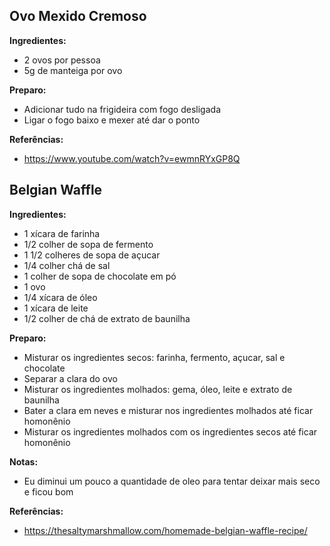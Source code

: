 ## Ovo Mexido Cremoso

**Ingredientes:**

- 2 ovos por pessoa
- 5g de manteiga por ovo

**Preparo:**

- Adicionar tudo na frigideira com fogo desligada
- Ligar o fogo baixo e mexer até dar o ponto

**Referências:**

- https://www.youtube.com/watch?v=ewmnRYxGP8Q


## Belgian Waffle

**Ingredientes:**

- 1 xícara de farinha
- 1/2 colher de sopa de fermento
- 1 1/2 colheres de sopa de açucar
- 1/4 colher chá de sal
- 1 colher de sopa de chocolate em pó
- 1 ovo
- 1/4 xícara de óleo
- 1 xícara de leite
- 1/2 colher de chá de extrato de baunilha

**Preparo:**

- Misturar os ingredientes secos: farinha, fermento, açucar, sal e chocolate
- Separar a clara do ovo
- Misturar os ingredientes molhados: gema, óleo, leite e extrato de baunilha
- Bater a clara em neves e misturar nos ingredientes molhados até ficar homonênio
- Misturar os ingredientes molhados com os ingredientes secos até ficar homonênio

**Notas:**

- Eu diminui um pouco a quantidade de oleo para tentar deixar mais seco e ficou bom

**Referências:**

- https://thesaltymarshmallow.com/homemade-belgian-waffle-recipe/
